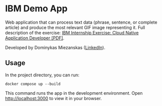 # IBM Demo App

Web application that can process text data (phrase, sentence, or complete article) and produce the most relevant GIF image representing it. Full description of the exercise: [IBM Internship Exercise: Cloud Native Application Developer [PDF]](https://krb.brassring.com/JetStream/500/Presentation/Template/ASP/Candidate/Todo/CandidateProfileDwnld.asp?filename=%40gSuNFQ%2fdq%2bJBbwWCWFm2jJQgHIGpb%2bMnTAh61KPu0EDTm7lk%2fbFdGpTFI%2f5TzJAMS1ij6HU7vq%2fBcEghUnSWIQ%2ftRf8dzIP51AiQsJGGYQrsyUERUGmASZY3YPhuSNXbQaqZNWnxHPA2EO3zTsWe%2f9EpYDtpbfeqNckDGMK8FYFCRkQkz0e1OAevCghNJ%2b3LJkSJFmxMDnpNn3JT5vVR27UGCvw2umXkhwOITtMcDNbXSd8aqJfxKDRxxhehXMpIM1Uxj5I9jYvOw1TPI0XDFRdulKUyA5ao55gozG7buo9y2OCiMEix1sde59%2bhLrG8&EmailTemplate=true).

Developed by Dominykas Miezanskas ([LinkedIn](https://www.linkedin.com/in/dominykas-miezanskas/)).

## Usage

In the project directory, you can run:
```
docker compose up --build
```

This command runs the app in the development environment. Open [http://localhost:3000](http://localhost:3000) to view it in your browser.
